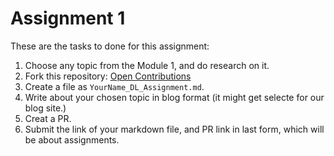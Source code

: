 # Assignment 1

These are the tasks to done for this assignment:

1. Choose any topic from the Module 1, and do research on it.
2. Fork this repository: [Open Contributions](https://github.com/Learn-Write-Repeat/Open-contributions)
3. Create a file as `YourName_DL_Assignment.md`.
4. Write about your chosen topic in blog format (it might get selecte for our blog site.)
5. Creat a PR.
6. Submit the link of your markdown file, and PR link in last form, which will be about assignments.

